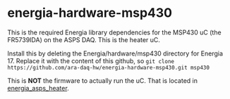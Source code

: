 # energia-hardware-msp430

This is the required Energia library dependencies for the MSP430 uC (the FR5739IDA) on the ASPS DAQ. This is the heater uC.

Install this by deleting the Energia/hardware/msp430 directory for Energia 17. Replace it with the content of this github, so `git clone https://github.com/ara-daq-hw/energia-hardware-msp430.git msp430`

This is **NOT** the firmware to actually run the uC. That is located in [energia_asps_heater](https://github.com/ara-daq-hw/energia_asps_heater).

